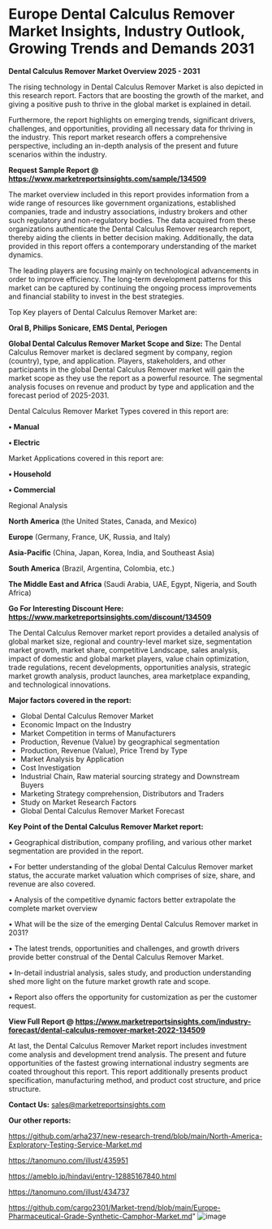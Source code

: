 # Europe Dental Calculus Remover Market Insights, Industry Outlook, Growing Trends and Demands 2031

<Strong> Dental Calculus Remover Market Overview 2025 - 2031</strong>

The rising technology in Dental Calculus Remover Market is also depicted in this research report. Factors that are boosting the growth of the market, and giving a positive push to thrive in the global market is explained in detail.

Furthermore, the report highlights on emerging trends, significant drivers, challenges, and opportunities, providing all necessary data for thriving in the industry. This report market research offers a comprehensive perspective, including an in-depth analysis of the present and future scenarios within the industry.

<strong>Request Sample Report @ <a href=https://www.marketreportsinsights.com/sample/134509>https://www.marketreportsinsights.com/sample/134509</a></strong>

The market overview included in this report provides information from a wide range of resources like government organizations, established companies, trade and industry associations, industry brokers and other such regulatory and non-regulatory bodies. The data acquired from these organizations authenticate the Dental Calculus Remover research report, thereby aiding the clients in better decision making. Additionally, the data provided in this report offers a contemporary understanding of the market dynamics.

The leading players are focusing mainly on technological advancements in order to improve efficiency. The long-term development patterns for this market can be captured by continuing the ongoing process improvements and financial stability to invest in the best strategies.

Top Key players of Dental Calculus Remover Market are:

<strong>Oral B, Philips Sonicare, EMS Dental, Periogen</strong>

<strong><b>Global Dental Calculus Remover Market Scope and Size:</b></strong>
The Dental Calculus Remover market is declared segment by company, region (country), type, and application. Players, stakeholders, and other participants in the global Dental Calculus Remover market will gain the market scope as they use the report as a powerful resource. The segmental analysis focuses on revenue and product by type and application and the forecast period of 2025-2031.

Dental Calculus Remover Market Types covered in this report are:

<strong>• Manual

• Electric</strong>

Market Applications covered in this report are:

<strong>• Household

• Commercial</strong> 

Regional Analysis

<strong>North America</strong> (the United States, Canada, and Mexico)

<strong>Europe</strong> (Germany, France, UK, Russia, and Italy)

<strong>Asia-Pacific</strong> (China, Japan, Korea, India, and Southeast Asia)

<strong>South America</strong> (Brazil, Argentina, Colombia, etc.)

<strong>The Middle East and Africa</strong> (Saudi Arabia, UAE, Egypt, Nigeria, and South Africa)

<strong>Go For Interesting Discount Here: <a href=https://www.marketreportsinsights.com/discount/134509>https://www.marketreportsinsights.com/discount/134509</a></strong>

The Dental Calculus Remover market report provides a detailed analysis of global market size, regional and country-level market size, segmentation market growth, market share, competitive Landscape, sales analysis, impact of domestic and global market players, value chain optimization, trade regulations, recent developments, opportunities analysis, strategic market growth analysis, product launches, area marketplace expanding, and technological innovations.

<strong><b>Major factors covered in the report:</b></strong>
<ul>
  <li>Global Dental Calculus Remover Market </li>
  <li>Economic Impact on the Industry</li>
  <li>Market Competition in terms of Manufacturers</li>
  <li>Production, Revenue (Value) by geographical segmentation</li>
  <li>Production, Revenue (Value), Price Trend by Type</li>
  <li>Market Analysis by Application</li>
  <li>Cost Investigation</li>
  <li>Industrial Chain, Raw material sourcing strategy and Downstream Buyers</li>
  <li>Marketing Strategy comprehension, Distributors and Traders</li>
  <li>Study on Market Research Factors</li>
  <li>Global Dental Calculus Remover Market Forecast</li>
</ul>

<strong><b>Key Point of the Dental Calculus Remover Market report:</b></strong>

• Geographical distribution, company profiling, and various other market segmentation are provided in the report.

• For better understanding of the global Dental Calculus Remover market status, the accurate market valuation which comprises of size, share, and revenue are also covered.

• Analysis of the competitive dynamic factors better extrapolate the complete market overview

• What will be the size of the emerging Dental Calculus Remover market in 2031?

• The latest trends, opportunities and challenges, and growth drivers provide better construal of the Dental Calculus Remover Market.

• In-detail industrial analysis, sales study, and production understanding shed more light on the future market growth rate and scope.

• Report also offers the opportunity for customization as per the customer request.

<strong><b>View Full Report @ <a href=https://www.marketreportsinsights.com/industry-forecast/dental-calculus-remover-market-2022-134509>https://www.marketreportsinsights.com/industry-forecast/dental-calculus-remover-market-2022-134509</a></b></strong>


At last, the Dental Calculus Remover Market report includes investment come analysis and development trend analysis. The present and future opportunities of the fastest growing international industry segments are coated throughout this report. This report additionally presents product specification, manufacturing method, and product cost structure, and price structure.

<strong>Contact Us:</strong>
sales@marketreportsinsights.com

<strong>Our other reports:</strong>

<a href=https://github.com/arha237/new-research-trend/blob/main/North-America-Exploratory-Testing-Service-Market.md>https://github.com/arha237/new-research-trend/blob/main/North-America-Exploratory-Testing-Service-Market.md</a>

<a href=https://tanomuno.com/illust/435951>https://tanomuno.com/illust/435951</a>

<a href=https://ameblo.jp/hindavi/entry-12885167840.html>https://ameblo.jp/hindavi/entry-12885167840.html</a>

<a href=https://tanomuno.com/illust/434737>https://tanomuno.com/illust/434737</a>

<a href=https://github.com/cargo2301/Market-trend/blob/main/Europe-Pharmaceutical-Grade-Synthetic-Camphor-Market.md>https://github.com/cargo2301/Market-trend/blob/main/Europe-Pharmaceutical-Grade-Synthetic-Camphor-Market.md</a>"
![image](https://github.com/user-attachments/assets/d62dfe79-e485-4eb8-9ec9-c533211ff25b)

